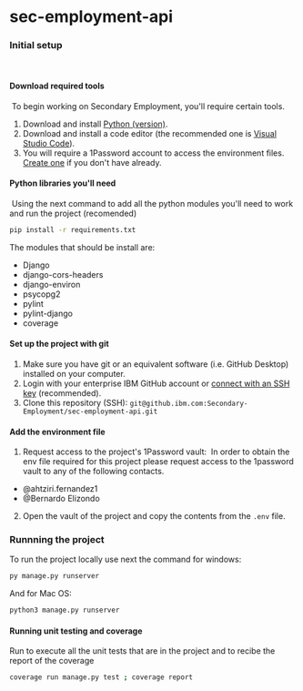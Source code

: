 # sec-employment-api
### Initial setup
​
#### Download required tools
​
To begin working on Secondary Employment, you'll require certain tools.
​
1. Download and install [Python (version)](https://www.python.org/downloads/).
2. Download and install a code editor (the recommended one is [Visual Studio Code](https://code.visualstudio.com/)).
3. You will require a 1Password account to access the environment files. [Create one](https://1password.com/ibm/) if you don't have already.
​
#### Python libraries you'll need
​
Using the next command to add all the python modules you'll need to work and run the project (recomended)
```bash
pip install -r requirements.txt
```

The modules that should be install are:
- Django
- django-cors-headers
- django-environ
- psycopg2
- pylint
- pylint-django
- coverage 

#### Set up the project with git

1. Make sure you have git or an equivalent software (i.e. GitHub Desktop) installed on your computer.
2. Login with your enterprise IBM GitHub account or [connect with an SSH key](https://docs.github.com/en/enterprise-server@3.2/authentication/connecting-to-github-with-ssh) (recommended).
3. Clone this repository (SSH): `git@github.ibm.com:Secondary-Employment/sec-employment-api.git`

#### Add the environment file

1. Request access to the project's 1Password vault:
​
In order to obtain the env file required for this project please request access to the 1password vault to any of the following contacts.
​
- @ahtziri.fernandez1
- @Bernardo Elizondo
​
2. Open the vault of the project and copy the contents from the `.env` file.

### Runnning the project

To run the project locally use next the command for windows:
```bash
py manage.py runserver
```
And for Mac OS:
```bash
python3 manage.py runserver
```
#### Running unit testing and coverage

Run to execute all the unit tests that are in the project and to recibe the report of the coverage
```bash
coverage run manage.py test ; coverage report   
```